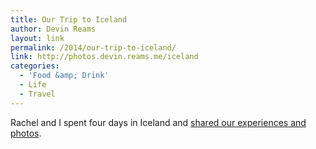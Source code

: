 ```yaml
---
title: Our Trip to Iceland
author: Devin Reams
layout: link
permalink: /2014/our-trip-to-iceland/
link: http://photos.devin.reams.me/iceland
categories:
  - 'Food &amp; Drink'
  - Life
  - Travel
---
```

Rachel and I spent four days in Iceland and [shared our experiences and photos](http://photos.devin.reams.me/iceland).